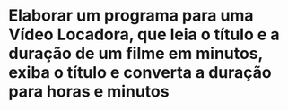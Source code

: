 # Elaborar um programa para uma Vídeo Locadora, que leia o título e a duração de um filme em minutos, exiba o título e converta a duração para horas e minutos
